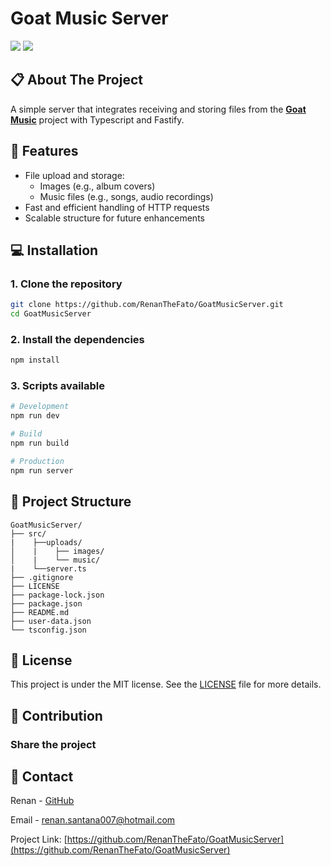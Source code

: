 # Goat Music Server

<div>
<img src="https://img.shields.io/badge/TypeScript-007ACC?style=for-the-badge&logo=typescript&logoColor=white">
<img src="https://img.shields.io/badge/Node.js-339933?style=for-the-badge&logo=nodedotjs&logoColor=white">
</div>


## 📋 About The Project

A simple server that integrates receiving and storing files from the **[Goat Music](https://github.com/RenanTheFato/GoatMusic)** project with Typescript and Fastify.


## 🚀 Features

- File upload and storage:
  - Images (e.g., album covers)
  - Music files (e.g., songs, audio recordings)
- Fast and efficient handling of HTTP requests
- Scalable structure for future enhancements

## 💻 Installation

### 1. Clone the repository
```bash
git clone https://github.com/RenanTheFato/GoatMusicServer.git
cd GoatMusicServer
```

### 2. Install the dependencies
```bash
npm install
```

### 3. Scripts available

```bash
# Development
npm run dev

# Build
npm run build

# Production
npm run server

```
## 📁 Project Structure

```
GoatMusicServer/
├── src/
|    ├──uploads/
│    |    ├── images/
│    |    └── music/
|    └──server.ts
├── .gitignore
├── LICENSE
├── package-lock.json
├── package.json
├── README.md
├── user-data.json
└── tsconfig.json
```

## 📄 License

This project is under the MIT license. See the [LICENSE](LICENSE) file for more details.

## 👥 Contribution

### Share the project


## 📧 Contact

Renan - [GitHub](https://github.com/RenanTheFato)

Email - <a href="mailto:renan.santana007@hotmail.com">renan.santana007@hotmail.com</a>

Project Link: [https://github.com/RenanTheFato/GoatMusicServer](https://github.com/RenanTheFato/GoatMusicServer)
